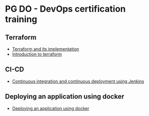 # PG DO - DevOps certification training

## Terraform

- [Terraform and its implementation](terraformisation(Project-2)/readme.md)
- [Introduction to terraform](terraformisation(Project-2)/docs/terraform.md)

## CI-CD

- [Continuous integration and continuous deployment using Jenkins](ci-cd(Project-3)/readme.md)

## Deploying an application using docker

- [Deploying an application using docker](deployangulardocker(Project-4)/readme.md)
